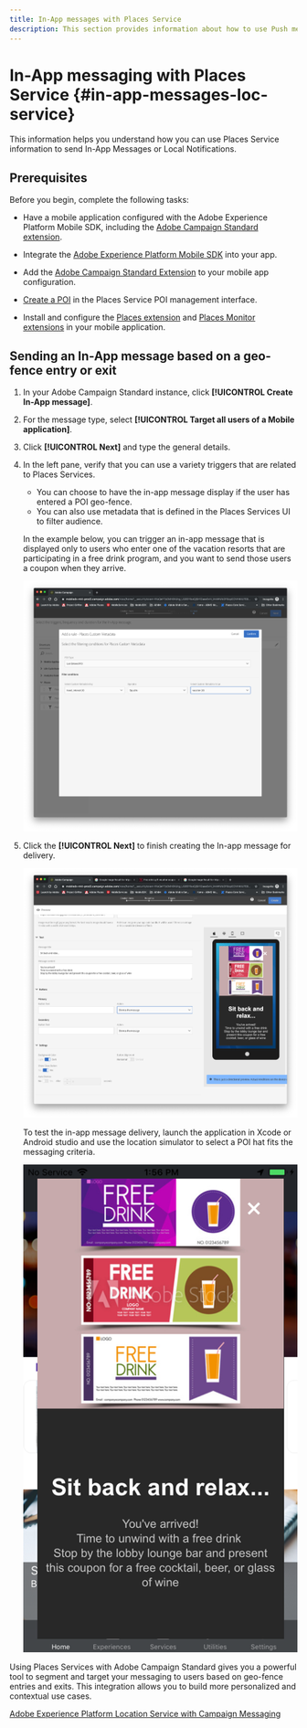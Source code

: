 ```yaml
---
title: In-App messages with Places Service
description: This section provides information about how to use Push messaging in Campaign Standard with In-App messages in Campaign Standard.
---
```


# In-App messaging with Places Service {#in-app-messages-loc-service}

This information helps you understand how you can use Places Service information to send In-App Messages or Local Notifications.

## Prerequisites

Before you begin, complete the following tasks:

* Have a mobile application configured with the Adobe Experience Platform Mobile SDK, including the [Adobe Campaign Standard extension](https://aep-sdks.gitbook.io/docs/using-mobile-extensions/adobe-campaign-standard). 

* Integrate the [Adobe Experience Platform Mobile SDK](https://aep-sdks.gitbook.io/docs/getting-started/get-the-sdk) into your app.
* Add the [Adobe Campaign Standard Extension](https://aep-sdks.gitbook.io/docs/using-mobile-extensions/adobe-campaign-standard) to your mobile app configuration.

* [Create a POI](/help/poi-mgmt-ui/create-a-poi-ui.md) in the Places Service POI management interface.

* Install and configure the [Places extension](/help/places-ext-aep-sdks/places-extension/places-extension.md) and [Places Monitor extensions](/help/places-ext-aep-sdks/places-monitor-extension/places-monitor-extension.md) in your mobile application.

## Sending an In-App message based on a geo-fence entry or exit

1. In your Adobe Campaign Standard instance, click **[!UICONTROL Create In-App message]**.
1. For the message type, select **[!UICONTROL Target all users of a Mobile application]**.
1. Click **[!UICONTROL Next]** and type the general details.
1. In the left pane, verify that you can use a variety triggers that are related to Places Services.

    * You can choose to have the in-app message display if the user has entered a POI geo-fence.
    * You can also use metadata that is defined in the Places Services UI to filter audience.
 
    In the example below, you can trigger an in-app message that is displayed only to users who enter one of the vacation resorts that are participating in a free drink program, and you want to send those users a coupon when they arrive.

   !["In-App Message Places metadata"](/help/assets/last-entered-vacation.png)

1. Click the **[!UICONTROL Next]** to finish creating the In-app message for delivery.

    !["create an event"](/help/assets/prepare-ACS.png)

    To test the in-app message delivery, launch the application in Xcode or Android studio and use the location simulator to select a POI hat fits the messaging criteria.

    !["drink coupon"](/help/assets/drink-coupon-on-app.png)

Using Places Services with Adobe Campaign Standard gives you a powerful tool to segment and target your messaging to users based on geo-fence entries and exits. This integration allows you to build more personalized and contextual use cases.

<!--I changed this embed to a link to pass validation. We should not link to youtube videos, so please upload this to MCP-->

[Adobe Experience Platform Location Service with Campaign Messaging](https://www.youtube.com/watch?v=ikiTTQw9c-o)
